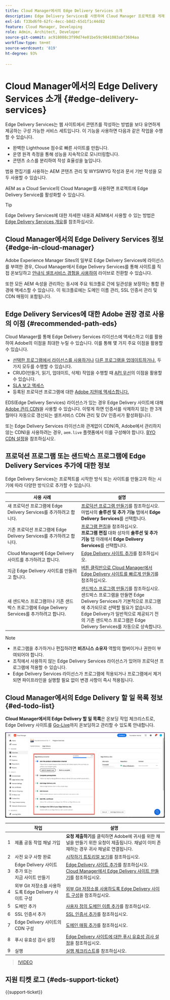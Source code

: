 ```yaml
---
title: Cloud Manager에서의 Edge Delivery Services 소개
description: Edge Delivery Services를 사용하여 Cloud Manager 프로젝트를 게재하는 방법을 알아보십시오.
exl-id: f33bd6f0-62fc-4ecc-b8d2-65d1f1c44d82
feature: Cloud Manager, Developing
role: Admin, Architect, Developer
source-git-commit: ac918008c3f99d74e01be59c9841083abf3604aa
workflow-type: tm+mt
source-wordcount: '819'
ht-degree: 93%

---
```



# Cloud Manager에서의 Edge Delivery Services 소개 {#edge-delivery-services}

Edge Delivery Services는 웹 사이트에서 콘텐츠를 작성하는 방법을 보다 유연하게 제공하는 구성 가능한 서비스 세트입니다. 이 기능을 사용하면 다음과 같은 작업을 수행할 수 있습니다.

* 완벽한 Lighthouse 점수로 빠른 사이트를 만듭니다.
* 운영 원격 측정을 통해 성능을 지속적으로 모니터링합니다.
* 콘텐츠 소스를 분리하여 작성 효율성을 높입니다.

범용 편집기를 사용하는 AEM 콘텐츠 관리 및 WYSIWYG 작성과 문서 기반 작성을 모두 사용할 수 있습니다.

AEM as a Cloud Service의 Cloud Manager를 사용하면 프로젝트에 Edge Delivery Service를 활성화할 수 있습니다.

>[!TIP]
>
>Edge Delivery Services에 대한 자세한 내용과 AEM에서 사용할 수 있는 방법은 [Edge Delivery Services 개요](/help/edge/overview.md)를 참조하십시오.

## Cloud Manager에서의 Edge Delivery Services 정보 {#edge-in-cloud-manager}

Adobe Experience Manager Sites의 일부로 Edge Delivery Services에 라이선스를 부여한 경우, Cloud Manager에서 Edge Delivery Services를 통해 사이트를 직접 온보딩하고 [안내식 셀프서비스 경험을 사용하여](/help/implementing/cloud-manager/getting-access-to-aem-in-cloud/creating-production-programs.md) 라이브로 전환할 수 있습니다.

또한 모든 AEM 속성을 관리하는 동시에 주요 워크플로 간에 일관성을 보장하는 통합 환경에 액세스할 수 있습니다. 이 워크플로에는 도메인 이름 관리, SSL 인증서 관리 및 CDN 매핑이 포함됩니다.

## Edge Delivery Services에 대한 Adobe 권장 경로 사용의 이점 {#recommended-path-eds}

Cloud Manager를 통해 Edge Delivery Services 라이선스에 액세스하고 이를 활용하여 Adobe의 이점을 최대한 누릴 수 있습니다. 이를 통해 몇 가지 주요 이점을 활용할 수 있습니다.

* [선택한 프로그램에서 라이선스를 사용하거나](/help/implementing/cloud-manager/edge-delivery/add-edge-delivery-site.md) [다른 프로그램을 업데이트하거나](/help/implementing/cloud-manager/edge-delivery/manage-edge-delivery-sites.md), 두 가지 모두를 수행할 수 있습니다.
* CRUD(만들기, 읽기, 업데이트, 삭제) 작업을 수행할 때 [API 우선](https://developer.adobe.com/experience-cloud/experience-manager-apis/)의 이점을 활용할 수 있습니다.
* [SLA 보고 액세스](/help/implementing/cloud-manager/reports/report-sla.md)
* 등록된 프로덕션 프로그램에 대한 [Adobe 지원에 액세스합니다.](/help/edge/overview.md#support-ticket)

EDS(Edge Delivery Services) 라이선스가 있는 경우 Edge Delivery 사이트에 대해 [Adobe 관리 CDN](/help/implementing/dispatcher/cdn.md#aem-managed-cdn)을 사용할 수 있습니다. 이렇게 하면 인증서를 삭제하지 않는 한 3개월마다 자동으로 갱신되는 셀프서비스 CDN 관리 및 DV 인증서가 활성화됩니다.

또는 Edge Delivery Services 라이선스와 관계없이 CDN(즉, Adobe에서 관리하지 않는 CDN)을 사용하려는 경우, `aem.live` 플랫폼에서 이를 구성해야 합니다. [BYO CDN 설정](https://www.aem.live/docs/byo-cdn-setup)을 참조하십시오.


## 프로덕션 프로그램 또는 샌드박스 프로그램에 Edge Delivery Services 추가에 대한 정보

Edge Delivery Services는 프로젝트를 시작한 방식 또는 사이트를 만들고자 하는 시기에 따라 다양한 방식으로 추가할 수 있습니다.

| 사용 사례 | 설명 |
| --- | --- |
| 새 프로덕션 프로그램에 Edge Delivery Services를 추가하려고 합니다. | [프로덕션 프로그램 만들기](/help/implementing/cloud-manager/getting-access-to-aem-in-cloud/creating-production-programs.md)를 참조하십시오.<br>마법사의 **솔루션 및 추가 기능** 탭에서 **Edge Delivery Services**&#x200B;를 선택합니다. |
| 기존 프로덕션 프로그램에 Edge Delivery Services를 추가하려고 합니다. | [프로그램 편집](/help/implementing/cloud-manager/getting-access-to-aem-in-cloud/editing-programs.md)을 참조하십시오.<br>**프로그램 편집** 대화 상자의 **솔루션 및 추가 기능** 탭 아래에서 **Edge Delivery Services**&#x200B;를 선택합니다. |
| Cloud Manager에 Edge Delivery 사이트를 추가하려고 합니다. | [Edge Delivery 사이트 추가](/help/implementing/cloud-manager/edge-delivery/add-edge-delivery-site.md)를 참조하십시오. |
| 지금 Edge Delivery 사이트를 만들려고 합니다. | [버튼 클릭만으로 Cloud Manager에서 Edge Delivery 사이트를 빠르게 만들기](/help/implementing/cloud-manager/edge-delivery/create-edge-delivery-site.md)를 참조하십시오. |
| 새 샌드박스 프로그램이나 기존 샌드박스 프로그램에 Edge Delivery Services를 추가하려고 합니다. | [샌드박스 프로그램 만들기](/help/implementing/cloud-manager/getting-access-to-aem-in-cloud/creating-sandbox-programs.md)를 참조하십시오.<br>샌드박스 프로그램을 만들면 Edge Delivery Services가 기본적으로 프로그램에 추가되므로 선택할 필요가 없습니다.<br>Edge Delivery가 일반적으로 제공되기 전의 기존 샌드박스 프로그램은 Edge Delivery Services를 자동으로 상속합니다. |

>[!NOTE]
>
>* 프로그램을 추가하거나 편집하려면 **비즈니스 소유자** 역할의 멤버이거나 권한이 부여되어야 합니다.
>* 조직에서 사용하지 않는 Edge Delivery Services 라이선스가 있어야 프로덕션 프로그램에 적용할 수 있습니다.
>* Edge Delivery Services 라이선스가 프로그램에 적용되거나 프로그램에서 제거되면 파이프라인을 실행할 필요 없이 변경 사항이 즉시 적용됩니다.


## Cloud Manager에서의 Edge Delivery 할 일 목록 정보 {#ed-todo-list}

<!-- &#x2460; for "1" inside circle -->

**Cloud Manager에서의 Edge Delivery 할 일 목록**&#x200B;은 온보딩 작업 체크리스트로, Edge Delivery 사이트를 [Go-Live](/help/journey-onboarding/go-live-checklist.md)까지 온보딩하고 관리할 수 있도록 안내합니다.

![Cloud Manager의 Edge Delivery 사이트에서 할 일 목록.](/help/implementing/cloud-manager/assets/cm-eds-todo-list.png)

|   | 작업 | 설명 |
| --- | --- | --- |
| 1 | 제품 공동 작업 채널 가입 | **요청 제출하기**&#x200B;를 클릭하면 Adobe에 귀사를 위한 채널을 만들기 위한 요청이 제출됩니다. 채널이 이미 존재하는 경우 귀사 채널로 연결됩니다. |
| 2 | 사전 요구 사항 완료 | [시작하기 튜토리얼 보기](https://www.aem.live/developer/tutorial)를 참조하십시오. |
| 3 | Edge Delivery 사이트 추가 또는 <br>지금 사이트 만들기 | [Edge Delivery 사이트 추가](#eds-add-site)를 참조하십시오.<br>[Cloud Manager에서 Edge Delivery 사이트 만들기](/help/implementing/cloud-manager/edge-delivery/create-edge-delivery-site.md)를 참조하십시오. |
| 4 | 외부 Git 저장소를 사용하도록 Edge Delivery 사이트 구성 | [외부 Git 저장소를 사용하도록 Edge Delivery 사이트 구성](/help/implementing/cloud-manager/edge-delivery/config-edge-delivery-site-with-byog.md)을 참조하십시오. |
| 5 | 도메인 추가 | [사용자 정의 도메인 이름 추가](/help/implementing/cloud-manager/custom-domain-names/add-custom-domain-name.md)를 참조하십시오. |
| 6 | SSL 인증서 추가 | [SSL 인증서 추가](/help/implementing/cloud-manager/managing-ssl-certifications/add-ssl-certificate.md)를 참조하십시오. |
| 7 | Edge Delivery 사이트의 CDN 구성 | [도메인 매핑 추가](/help/implementing/cloud-manager/domain-mappings/add-domain-mapping.md)를 참조하십시오. |
| 8 | 푸시 유효성 검사 설정 | [Edge Delivery 사이트에 대한 푸시 유효성 검사 설정](/help/implementing/cloud-manager/edge-delivery/cdn-setup-push-invalidation.md)을 참조하십시오. |
| 9 | 실행 | [실행 체크리스트](https://www.aem.live/docs/go-live-checklist)를 참조하십시오. |

>[!VIDEO](https://video.tv.adobe.com/v/3428020?learn=on)

## 지원 티켓 로그 {#eds-support-ticket}

{{support-ticket}}



